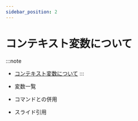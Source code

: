 ```yaml
---
sidebar_position: 2
---
```


# コンテキスト変数について

:::note
- [コンテキスト変数について](https://gen-ai-docs.jp/%e5%88%a9%e7%94%a8%e8%80%85%e5%90%91%e3%81%91/%e3%82%b3%e3%83%b3%e3%83%86%e3%82%ad%e3%82%b9%e3%83%88%e5%a4%89%e6%95%b0%e3%81%ab%e3%81%a4%e3%81%84%e3%81%a6)
:::

- 変数一覧
- コマンドとの併用
- スライド引用
